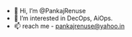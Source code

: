 - 👋 Hi, I’m @PankajRenuse
- 👀 I’m interested in DecOps, AiOps.
- 📫 reach me - pankajrenuse@yahoo.in

<!---
PankajRenuse/PankajRenuse is a ✨ special ✨ repository because its `README.md` (this file) appears on your GitHub profile.
You can click the Preview link to take a look at your changes.
--->
